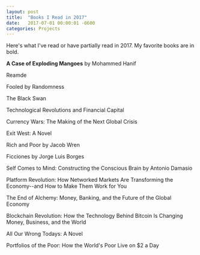 ```yaml
---
layout: post
title:  "Books I Read in 2017"
date:   2017-07-01 00:00:01 -0600
categories: Projects
---
```


Here's what I've read or have partially read in 2017. My favorite books are in bold.

**A Case of Exploding Mangoes** by Mohammed Hanif

Reamde

Fooled by Randomness

The Black Swan

Technological Revolutions and Financial Capital

Currency Wars: The Making of the Next Global Crisis

Exit West: A Novel

Rich and Poor by Jacob Wren

Ficciones by Jorge Luis Borges

Self Comes to Mind: Constructing the Conscious Brain by Antonio Damasio

Platform Revolution: How Networked Markets Are Transforming the Economy--and How to Make Them Work for You

The End of Alchemy: Money, Banking, and the Future of the Global Economy

Blockchain Revolution: How the Technology Behind Bitcoin Is Changing Money, Business, and the World

All Our Wrong Todays: A Novel

Portfolios of the Poor: How the World's Poor Live on $2 a Day